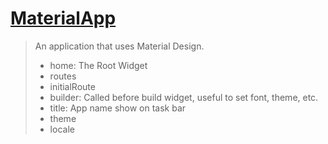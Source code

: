 # [MaterialApp](https://api.flutter.dev/flutter/material/MaterialApp-class.html)

> An application that uses Material Design.
>
> - home: The Root Widget
> - routes
> - initialRoute
> - builder: Called before build widget, useful to set font, theme, etc.
> - title:  App name show on task bar
> - theme
> - locale

